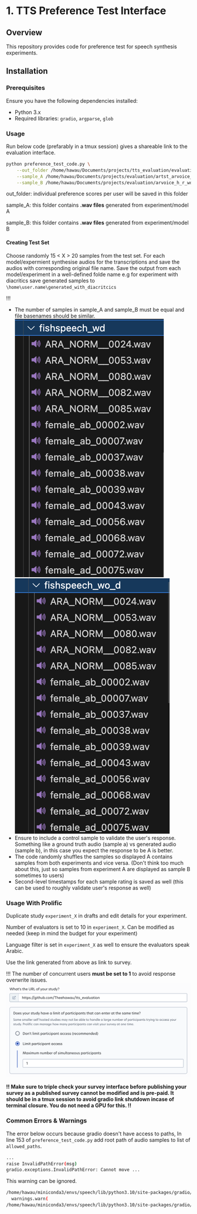 # 1. TTS Preference Test Interface 

## Overview
This repository provides code for preference test for speech synthesis experiments.


## Installation
### Prerequisites
Ensure you have the following dependencies installed:
- Python 3.x
- Required libraries: `gradio`, `argparse`, `glob`

### Usage

Run below code (prefarably in a tmux session) gives a shareable link to the evaluation interface.

```bash
python preference_test_code.py \
    --out_folder /home/hawau/Documents/projects/tts_evaluation/evaluation_results_experimentX \
    --sample_A /home/hawau/Documents/projects/evaluation/artst_arvoice_evaluation/wo_d \
    --sample_B /home/hawau/Documents/projects/evaluation/arvoice_h_r_wd_prolific
```

out_folder: individual preference scores per user will be saved in this folder

sample_A: this folder contains **.wav files** generated from experiment/model A

sample_B: this folder contains **.wav files** generated from experiment/model B

#### Creating Test Set
Choose randomly 15 < X > 20 samples from the test set. For each model/expermient synthesise audios for the transcriptions and save the audios with corresponding original file name. Save the output from each model/experiment in a well-defined folde name e.g for experiment with diacritics save generated samples to `\home\user.name\generated_with_diacritcics` 

!!! 
- The number of samples in sample_A and sample_B must be equal and file basenames should be similar.
![alt text](image-2.png)![alt text](image-1.png)
- Ensure to include a control sample to validate the user's response. Something like a ground truth audio (sample a) vs generated audio (sample b), in this case you expect the response to be A is better.
- The code randomly shuffles the samples so displayed A contains samples from both experiments and vice versa. (Don't think too much about this, just so samples from experiment A are displayed as sample B sometimes to users)
- Second-level timestamps for each sample rating is saved as well (this can be used to roughly validate user's response as well)

### Usage With Prolific

Duplicate study `experiment_X` in drafts and edit details for your experiment.

Number of evaluators is set to 10 in `experiment_X`. Can be modified as needed (keep in mind the budget for your experiment)

Language filter is set in `experiment_X` as well to ensure the evaluators speak Arabic.

Use the link generated from above as link to survey.

!!! The number of concurrent users **must be set to 1** to avoid response overwrite issues.
![alt text](image.png)


**‼️ Make sure to triple check your survey interface before publishing your survey as a published survey cannot be modified and is pre-paid. It should be in a tmux session to avoid gradio link shutdown incase of terminal closure. You do not need a GPU for this. ‼️**


### Common Errors & Warnings

The error below occurs because gradio doesn't have access to paths, In line 153 of `preference_test_code.py` add  root path of audio samples to list of `allowed_paths`.

```bash
...
raise InvalidPathError(msg)
gradio.exceptions.InvalidPathError: Cannot move ...
```

This warning can be ignored.
```bash
/home/hawau/miniconda3/envs/speech/lib/python3.10/site-packages/gradio/utils.py:999: UserWarning: Expected 1 arguments for function <function <lambda> at 0x7feb8592f6d0>, received 0.
  warnings.warn(
/home/hawau/miniconda3/envs/speech/lib/python3.10/site-packages/gradio/utils.py:1003: UserWarning: Expected at least 1 arguments for function <function <lambda> at 0x7feb8592f6d0>, received 0.
```
